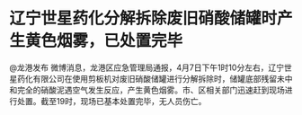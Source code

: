# 辽宁世星药化分解拆除废旧硝酸储罐时产生黄色烟雾，已处置完毕

@龙港发布
微博消息，龙港区应急管理局通报，4月7日下午1时10分左右，辽宁世星药化有限公司在使用剪板机对废旧硝酸储罐进行分解拆除时，储罐底部残留未中和完全的硝酸泥遇空气发生反应，产生黄色烟雾。市、区相关部门迅速赶到现场进行处置。截至19时，现场已基本处置完毕，无人员伤亡。

